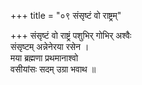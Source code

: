 +++
title = "०९ संसृष्टं वो राष्ट्रम्"

+++
संसृष्टं वो राष्ट्रं पशुभिर् गोभिर् अश्वैः  
संसृष्टम् अन्नेनेरया रसेन ।  
मया ब्रह्मणा प्रथमानाश्वो  
वसीयांसः सदम् उग्रा भवाथ ॥
